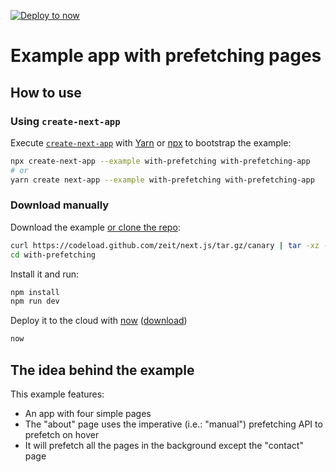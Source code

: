[![Deploy to now](https://deploy.now.sh/static/button.svg)](https://deploy.now.sh/?repo=https://github.com/zeit/next.js/tree/master/examples/with-prefetching)
# Example app with prefetching pages

## How to use

### Using `create-next-app`

Execute [`create-next-app`](https://github.com/segmentio/create-next-app) with [Yarn](https://yarnpkg.com/lang/en/docs/cli/create/) or [npx](https://github.com/zkat/npx#readme) to bootstrap the example:

```bash
npx create-next-app --example with-prefetching with-prefetching-app
# or
yarn create next-app --example with-prefetching with-prefetching-app
```

### Download manually

Download the example [or clone the repo](https://github.com/zeit/next.js):

```bash
curl https://codeload.github.com/zeit/next.js/tar.gz/canary | tar -xz --strip=2 next.js-canary/examples/with-prefetching
cd with-prefetching
```

Install it and run:

```bash
npm install
npm run dev
```

Deploy it to the cloud with [now](https://zeit.co/now) ([download](https://zeit.co/download))

```bash
now
```

## The idea behind the example

This example features:

* An app with four simple pages
* The "about" page uses the imperative (i.e.: "manual") prefetching API to prefetch on hover
* It will prefetch all the pages in the background except the "contact" page
